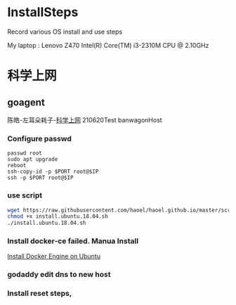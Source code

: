 # InstallSteps
Record various OS install and use steps

My laptop :
Lenovo Z470
Intel(R) Core(TM) i3-2310M CPU @ 2.10GHz


# 科学上网
## goagent
陈皓-左耳朵耗子-[科学上网](https://github.com/haoel/haoel.github.io)
210620Test banwagonHost

### Configure passwd 
```
passwd root
sudo apt upgrade 
reboot
ssh-copy-id -p $PORT root@$IP
ssh -p $PORT root@$IP
```

### use script
```bash
wget https://raw.githubusercontent.com/haoel/haoel.github.io/master/scripts/install.ubuntu.18.04.sh
chmod +x install.ubuntu.18.04.sh
./install.ubuntu.18.04.sh
```

### Install docker-ce failed. Manua Install
[Install Docker Engine on Ubuntu](https://docs.docker.com/engine/install/ubuntu/)

### godaddy edit dns to new host
### Install reset steps, 
